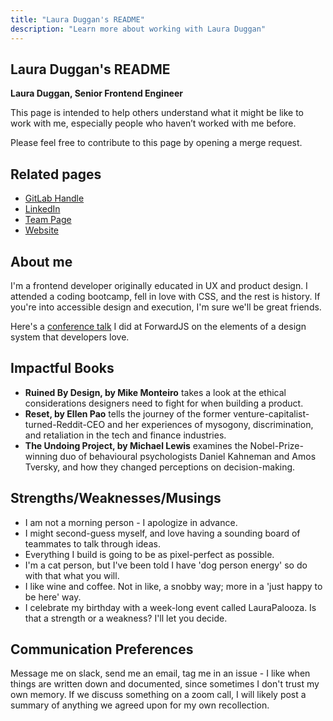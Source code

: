 ```yaml
---
title: "Laura Duggan's README"
description: "Learn more about working with Laura Duggan"
---
```








## Laura Duggan's README

**Laura Duggan, Senior Frontend Engineer**

This page is intended to help others understand what it might be like to work with me, especially people who haven’t worked with me before.

Please feel free to contribute to this page by opening a merge request.

## Related pages

* [GitLab Handle](https://gitlab.com/lduggan)
* [LinkedIn](https://www.linkedin.com/in/lauracduggan/)
* [Team Page](/handbook/company/team/#lduggan)
* [Website](https://www.lauraduggan.ca/)

## About me

I'm a frontend developer originally educated in UX and product design. I attended a coding bootcamp, fell in love with CSS, and the rest is history. If you're into accessible design and execution, I'm sure we'll be great friends.

Here's a [conference talk](https://www.youtube.com/watch?v=VQJnk2B_p5s) I did at ForwardJS on the elements of a design system that developers love.

## Impactful Books

* **Ruined By Design, by Mike Monteiro** takes a look at the ethical considerations designers need to fight for when building a product.
* **Reset, by Ellen Pao** tells the journey of the former venture-capitalist-turned-Reddit-CEO and her experiences of mysogony, discrimination, and retaliation in the tech and finance industries.
* **The Undoing Project, by Michael Lewis** examines the Nobel-Prize-winning duo of behavioural psychologists Daniel Kahneman and Amos Tversky, and how they changed perceptions on decision-making.

## Strengths/Weaknesses/Musings

* I am not a morning person - I apologize in advance.
* I might second-guess myself, and love having a sounding board of teammates to talk through ideas.
* Everything I build is going to be as pixel-perfect as possible.
* I'm a cat person, but I've been told I have 'dog person energy' so do with that what you will.
* I like wine and coffee. Not in like, a snobby way; more in a 'just happy to be here' way.
* I celebrate my birthday with a week-long event called LauraPalooza. Is that a strength or a weakness? I'll let you decide.

## Communication Preferences

Message me on slack, send me an email, tag me in an issue - I like when things are written down and documented, since sometimes I don't trust my own memory. If we discuss something on a zoom call, I will likely post a summary of anything we agreed upon for my own recollection.
